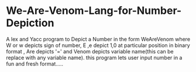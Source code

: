 # We-Are-Venom-Lang-for-Number-Depiction
A lex and Yacc program to Depict a Number in the form WeAreVenom where W or w depicts sign of number, E ,e depict 1,0 at particular position in binary format , Are depicts '=' and Venom depicts variable name(this can be replace with any variable name). this program lets user input number in a fun and fresh format.....
